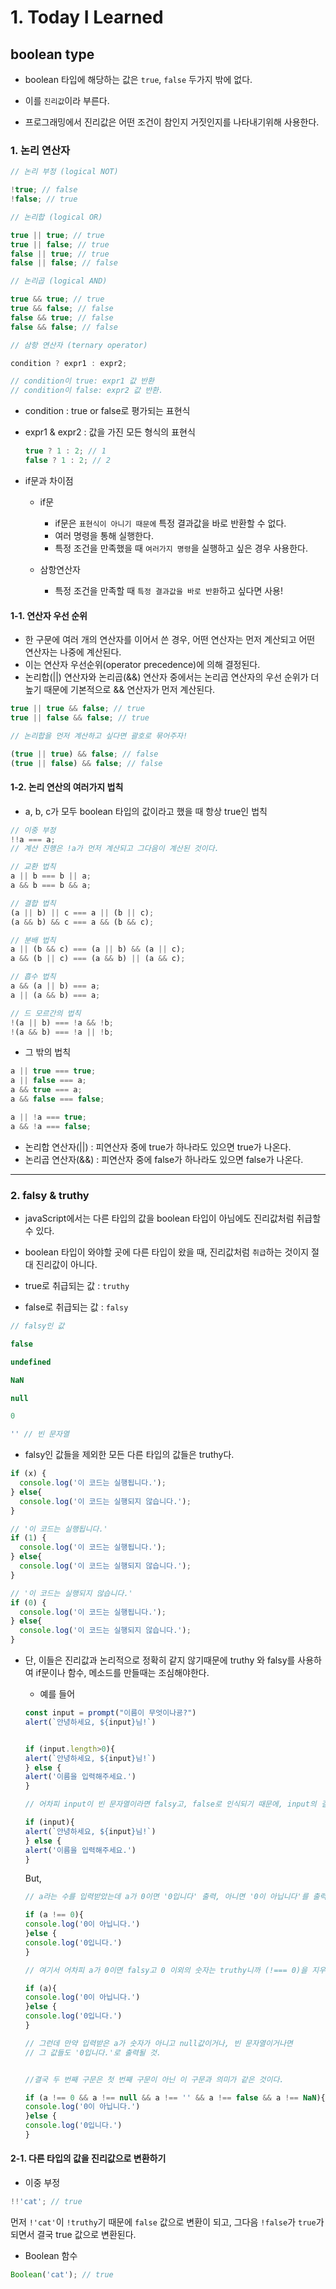 # 1. Today I Learned

## boolean type

- boolean 타입에 해당하는 값은 `true`, `false` 두가지 밖에 없다.

- 이를 `진리값`이라 부른다.

- 프로그래밍에서 진리값은 어떤 조건이 참인지 거짓인지를 나타내기위해 사용한다.

### 1. 논리 연산자

```js
// 논리 부정 (logical NOT)

!true; // false
!false; // true
```

```js
// 논리합 (logical OR)

true || true; // true
true || false; // true
false || true; // true
false || false; // false
```

```js
// 논리곱 (logical AND)

true && true; // true
true && false; // false
false && true; // false
false && false; // false
```

```js
// 삼항 연산자 (ternary operator)

condition ? expr1 : expr2;

// condition이 true: expr1 값 반환
// condition이 false: expr2 값 반환.
```
- condition : true or false로 평가되는 표현식
- expr1 & expr2 : 값을 가진 모든 형식의 표현식

    ```js
    true ? 1 : 2; // 1
    false ? 1 : 2; // 2
    ```
- if문과 차이점
    - if문
        - if문은 `표현식이 아니기 때문에` 특정 결과값을 바로 반환할 수 없다.
        - 여러 명령을 통해 실행한다.
        - 특정 조건을 만족했을 때 `여러가지 명령`을 실행하고 싶은 경우 사용한다.

    - 삼항연산자
        - 특정 조건을 만족할 때 `특정 결과값을 바로 반환`하고 싶다면 사용!

#### 1-1. 연산자 우선 순위

- 한 구문에 여러 개의 연산자를 이어서 쓴 경우, 어떤 연산자는 먼저 계산되고 어떤 연산자는 나중에 계산된다. 
- 이는 연산자 우선순위(operator precedence)에 의해 결정된다.
- 논리합(||) 연산자와 논리곱(&&) 연산자 중에서는 논리곱 연산자의 우선 순위가 더 높기 때문에 기본적으로 && 연산자가 먼저 계산된다. 

```js
true || true && false; // true
true || false && false; // true

// 논리합을 먼저 계산하고 싶다면 괄호로 묶어주자! 

(true || true) && false; // false
(true || false) && false; // false
```

#### 1-2. 논리 연산의 여러가지 법칙

- a, b, c가 모두 boolean 타입의 값이라고 했을 때 항상 true인 법칙

```js
// 이중 부정
!!a === a;
// 계산 진행은 !a가 먼저 계산되고 그다음이 계산된 것이다.

// 교환 법칙
a || b === b || a;
a && b === b && a;

// 결합 법칙
(a || b) || c === a || (b || c);
(a && b) && c === a && (b && c);

// 분배 법칙
a || (b && c) === (a || b) && (a || c);
a && (b || c) === (a && b) || (a && c);

// 흡수 법칙
a && (a || b) === a;
a || (a && b) === a;

// 드 모르간의 법칙
!(a || b) === !a && !b;
!(a && b) === !a || !b;
```

- 그 밖의 법칙

```js
a || true === true;
a || false === a;
a && true === a;
a && false === false;

a || !a === true;
a && !a === false;
```

- 논리합 연산자(||) : 피연산자 중에 true가 하나라도 있으면 true가 나온다.
- 논리곱 연산자(&&) : 피연산자 중에 false가 하나라도 있으면 false가 나온다.

---

### 2. falsy & truthy

- javaScript에서는 다른 타입의 값을 boolean 타입이 아님에도 진리값처럼 취급할 수 있다. 

- boolean 타입이 와야할 곳에 다른 타입이 왔을 때, 진리값처럼 `취급`하는 것이지 절대 진리값이 아니다. 

- true로 취급되는 값 : `truthy`

- false로 취급되는 값 : `falsy`

```js
// falsy인 값

false

undefined

NaN

null

0

'' // 빈 문자열
```

- falsy인 값들을 제외한 모든 다른 타입의 값들은 truthy다.

```js
if (x) {
  console.log('이 코드는 실행됩니다.');
} else{
  console.log('이 코드는 실행되지 않습니다.');
}

// '이 코드는 실행됩니다.'
if (1) {
  console.log('이 코드는 실행됩니다.');
} else{
  console.log('이 코드는 실행되지 않습니다.');
}

// '이 코드는 실행되지 않습니다.'
if (0) {
  console.log('이 코드는 실행됩니다.');
} else{
  console.log('이 코드는 실행되지 않습니다.');
}
```

- 단, 이들은 진리값과 논리적으로 정확히 같지 않기때문에 truthy 와 falsy를 사용하여 if문이나 함수, 메소드를 만들때는 조심해야한다.
    - 예를 들어
    ```js
    const input = prompt("이름이 무엇이나굥?")
    alert(`안녕하세요, ${input}님!`)


    if (input.length>0){
    alert(`안녕하세요, ${input}님!`)
    } else {
    alert('이름을 입력해주세요.')
    }

    // 어차피 input이 빈 문자열이라면 falsy고, false로 인식되기 때문에, input의 길이를 조건으로 삼지 않아도 실행되는 기능은 같다.

    if (input){
    alert(`안녕하세요, ${input}님!`)
    } else {
    alert('이름을 입력해주세요.')
    }
    ```
    But,

    ```js
    // a라는 수를 입력받았는데 a가 0이면 '0입니다' 출력, 아니면 '0이 아닙니다'를 출력하고 싶을때

    if (a !== 0){
    console.log('0이 아닙니다.')
    }else {
    console.log('0입니다.')
    }

    // 여기서 어차피 a가 0이면 falsy고 0 이외의 숫자는 truthy니까 (!=== 0)을 지우자! 라고 생각해서 지웠을 때

    if (a){
    console.log('0이 아닙니다.')
    }else {
    console.log('0입니다.')
    }
    
    // 그런데 만약 입력받은 a가 숫자가 아니고 null값이거나, 빈 문자열이거나면
    // 그 값들도 '0입니다.'로 출력될 것.


    //결국 두 번째 구문은 첫 번째 구문이 아닌 이 구문과 의미가 같은 것이다.

    if (a !== 0 && a !== null && a !== '' && a !== false && a !== NaN){
    console.log('0이 아닙니다.')
    }else {
    console.log('0입니다.')
    }
    ```

#### 2-1. 다른 타입의 값을 진리값으로 변환하기

- 이중 부정
```js
!!'cat'; // true
```
먼저 `!'cat'`이 `!truthy`기 때문에 `false` 값으로 변환이 되고, 그다음 `!false`가 `true`가 되면서 결국 true 값으로 변환된다.

- Boolean 함수
```js
Boolean('cat'); // true
```